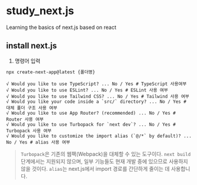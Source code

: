 # study_next.js
Learning the basics of next.js based on react

## install next.js

1. 명령어 입력

```bash
npx create-next-app@latest {폴더명}
```

```
√ Would you like to use TypeScript? ... No / Yes # TypeScript 사용여부
√ Would you like to use ESLint? ... No / Yes # ESLint 사용 여부
√ Would you like to use Tailwind CSS? ... No / Yes # Tailwind 사용 여부
√ Would you like your code inside a `src/` directory? ... No / Yes # 대체 폴더 구조 사용 여부
√ Would you like to use App Router? (recommended) ... No / Yes # Router 사용 여부
√ Would you like to use Turbopack for `next dev`? ... No / Yes # Turbopack 사용 여부
√ Would you like to customize the import alias (`@/*` by default)? ... No / Yes # alias 사용 여부
```

> `Turbopack`은 기존의 웹팩(Webpack)을 대체할 수 있는 도구이다. `next build` 단계에서는 지원되지 않으며, 일부 기능들도 현재 개발 중에 있으므로 사용하지 않을 것이다.
> `alias`는 next.js에서 import 경로를 간단하게 줄이는 데 사용합니다. 

